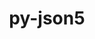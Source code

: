 ---
title: "py-json5"
layout: cache
categories: [package, develop-2023-05-14]
meta: {"versions": ["0.9.10"], "compilers": ["gcc@=11.1.0"], "oss": ["ubuntu20.04"], "platforms": ["linux"], "targets": ["ppc64le", "x86_64_v3"], "stacks": ["data-vis-sdk", "e4s", "e4s-power", "root"], "num_specs": 8, "num_specs_by_stack": {"e4s-power": 2, "root": 8, "e4s": 2, "data-vis-sdk": 4}}
spec_details: [{"hash": "mbza23tudmwxwejg3v55j4jtirdg4ssa", "compiler": "gcc@=11.1.0", "versions": ["0.9.10"], "os": "ubuntu20.04", "platform": "linux", "target": "ppc64le", "variants": ["build_system=python_pip"], "stacks": ["e4s-power", "root"], "size": "-", "tarball": "https://binaries.spack.io/develop-2023-05-14/build_cache/linux-ubuntu20.04-ppc64le/gcc-11.1.0/py-json5-0.9.10/linux-ubuntu20.04-ppc64le-gcc-11.1.0-py-json5-0.9.10-mbza23tudmwxwejg3v55j4jtirdg4ssa.spack"}, {"hash": "zub7yxc5iao633mmbcoq7truyxm5qdaw", "compiler": "gcc@=11.1.0", "versions": ["0.9.10"], "os": "ubuntu20.04", "platform": "linux", "target": "x86_64_v3", "variants": ["build_system=python_pip"], "stacks": ["e4s", "root"], "size": "-", "tarball": "https://binaries.spack.io/develop-2023-05-14/build_cache/linux-ubuntu20.04-x86_64_v3/gcc-11.1.0/py-json5-0.9.10/linux-ubuntu20.04-x86_64_v3-gcc-11.1.0-py-json5-0.9.10-zub7yxc5iao633mmbcoq7truyxm5qdaw.spack"}, {"hash": "v2j56akqttqupk2jgmcqqppff3gx4jpk", "compiler": "gcc@=11.1.0", "versions": ["0.9.10"], "os": "ubuntu20.04", "platform": "linux", "target": "x86_64_v3", "variants": ["build_system=python_pip"], "stacks": ["data-vis-sdk", "root"], "size": "-", "tarball": "https://binaries.spack.io/develop-2023-05-14/build_cache/linux-ubuntu20.04-x86_64_v3/gcc-11.1.0/py-json5-0.9.10/linux-ubuntu20.04-x86_64_v3-gcc-11.1.0-py-json5-0.9.10-v2j56akqttqupk2jgmcqqppff3gx4jpk.spack"}, {"hash": "imn65rk6mp3f5j3rnaxj34dc6pdwzbma", "compiler": "gcc@=11.1.0", "versions": ["0.9.10"], "os": "ubuntu20.04", "platform": "linux", "target": "x86_64_v3", "variants": ["build_system=python_pip"], "stacks": ["data-vis-sdk", "root"], "size": "-", "tarball": "https://binaries.spack.io/develop-2023-05-14/build_cache/linux-ubuntu20.04-x86_64_v3/gcc-11.1.0/py-json5-0.9.10/linux-ubuntu20.04-x86_64_v3-gcc-11.1.0-py-json5-0.9.10-imn65rk6mp3f5j3rnaxj34dc6pdwzbma.spack"}, {"hash": "v5p3bezodafv5cnts7kxjp4falujkels", "compiler": "gcc@=11.1.0", "versions": ["0.9.10"], "os": "ubuntu20.04", "platform": "linux", "target": "ppc64le", "variants": ["build_system=python_pip"], "stacks": ["e4s-power", "root"], "size": "-", "tarball": "https://binaries.spack.io/develop-2023-05-14/build_cache/linux-ubuntu20.04-ppc64le/gcc-11.1.0/py-json5-0.9.10/linux-ubuntu20.04-ppc64le-gcc-11.1.0-py-json5-0.9.10-v5p3bezodafv5cnts7kxjp4falujkels.spack"}, {"hash": "fzitn4der4g6ggydxnveuw2647pyvycx", "compiler": "gcc@=11.1.0", "versions": ["0.9.10"], "os": "ubuntu20.04", "platform": "linux", "target": "x86_64_v3", "variants": ["build_system=python_pip"], "stacks": ["data-vis-sdk", "root"], "size": "-", "tarball": "https://binaries.spack.io/develop-2023-05-14/build_cache/linux-ubuntu20.04-x86_64_v3/gcc-11.1.0/py-json5-0.9.10/linux-ubuntu20.04-x86_64_v3-gcc-11.1.0-py-json5-0.9.10-fzitn4der4g6ggydxnveuw2647pyvycx.spack"}, {"hash": "uatwo3uwwari5dwjgevcxmjdyg6hzb4i", "compiler": "gcc@=11.1.0", "versions": ["0.9.10"], "os": "ubuntu20.04", "platform": "linux", "target": "x86_64_v3", "variants": ["build_system=python_pip"], "stacks": ["data-vis-sdk", "root"], "size": "-", "tarball": "https://binaries.spack.io/develop-2023-05-14/build_cache/linux-ubuntu20.04-x86_64_v3/gcc-11.1.0/py-json5-0.9.10/linux-ubuntu20.04-x86_64_v3-gcc-11.1.0-py-json5-0.9.10-uatwo3uwwari5dwjgevcxmjdyg6hzb4i.spack"}, {"hash": "jurngt547q3wpbnsc3cxr2dc342giovc", "compiler": "gcc@=11.1.0", "versions": ["0.9.10"], "os": "ubuntu20.04", "platform": "linux", "target": "x86_64_v3", "variants": ["build_system=python_pip"], "stacks": ["e4s", "root"], "size": "-", "tarball": "https://binaries.spack.io/develop-2023-05-14/build_cache/linux-ubuntu20.04-x86_64_v3/gcc-11.1.0/py-json5-0.9.10/linux-ubuntu20.04-x86_64_v3-gcc-11.1.0-py-json5-0.9.10-jurngt547q3wpbnsc3cxr2dc342giovc.spack"}]
---